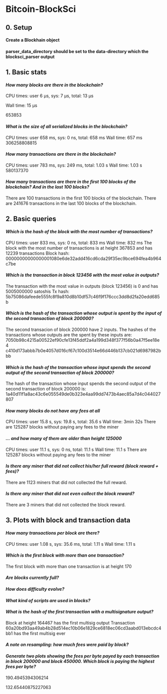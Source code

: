 # Bitcoin-BlockSci


## 0. Setup 

#### Create a Blockhain object
#### parser_data_directory should be set to the data-directory which the blocksci_parser output


## 1. Basic stats

#### _How many blocks are there in the blockchain?_
CPU times: user 6 µs, sys: 7 µs, total: 13 µs

Wall time: 15 µs

653853

#### _What is the size of all serialized blocks in the blockchain?_ 
CPU times: user 658 ms, sys: 0 ns, total: 658 ms
Wall time: 657 ms
306258808815

#### _How many transactions are there in the blockchain?_
CPU times: user 783 ms, sys: 249 ms, total: 1.03 s
Wall time: 1.03 s
580137370

#### _How many transactions are there in the first 100 blocks of the blockchain? And in the last 100 blocks?_ 
There are 100 transactions in the first 100 blocks of the blockchain. 
There are 241676 transactions in the last 100 blocks of the blockchain. 


## 2. Basic queries 

#### _Which is the hash of the block with the most number of transactions?_ 
CPU times: user 833 ms, sys: 0 ns, total: 833 ms
Wall time: 832 ms
The block with the most number of transactions is at height 367853 and has 12239 transactions
Block hash: 00000000000000001080e6de32add416cd6cda29f35ec9bce694fea4b964c7be

#### _Which is the transaction in block 123456 with the most value in outputs?_ 
The transaction with the most value in outputs (block 123456) is 0 and has 5005000000 satoshis
Tx hash: 5b75086dafeede555fc8f9a810d8b10df57c46f9f176ccc3dd8d2fa20edd685b

#### _Which is the hash of the transaction whose output is spent by the input of the second transaction of block 200000?_ 
The second transacion of block 200000 have 2 inputs.
The hashes of the transactions whose outputs are the spent by these inputs are: 
7050b98c4215a00522ef90cfe13f45ddf2a4a199d348f377f56b0a47f5ee18e4
c410d173abbb7b0e4057d016cf67c100d3514e66d446b137cb021d6987982bbb

#### _Which is the hash of the transaction whose input spends the second output of the second transaction of block 200000?_
The hash of the transaction whose input spends the second output of the second transaction of block 200000 is:
1a40d11f1a8ac43c6e055549de0b323e4aa99dd7473b4aec85a7d4c044027807

#### _How many blocks do not have any fees at all_
CPU times: user 15.8 s, sys: 19.8 s, total: 35.6 s
Wall time: 3min 32s
There are 125287 blocks without paying any fees to the miner

#### _... and how many of them are older than height 125000_
CPU times: user 11.1 s, sys: 0 ns, total: 11.1 s
Wall time: 11.1 s
There are 125287 blocks without paying any fees to the miner

#### _Is there any miner that did not collect his/her full reward (block reward + fees)?_
There are 1123 miners that did not collected the full reward. 

#### _Is there any miner that did not even collect the block reward?_
There are 3 miners that did not collected the block reward.

## 3. Plots with block and transaction data 

#### _How many transactions per block are there?_
CPU times: user 1.08 s, sys: 35.6 ms, total: 1.11 s
Wall time: 1.11 s

#### _Which is the first block with more than one transaction?_
The first block with more than one transaction is at height 170

#### _Are blocks currently full?_
#### _How does difficulty evolve?_
#### _What kind of scripts are used in blocks?_
#### _What is the hash of the first transaction with a multisignature output?_
Block at height 164467 has the first multisig output
Transaction 60a20bd93aa49ab4b28d514ec10b06e1829ce6818ec06cd3aabd013ebcdc4bb1 has the first multisig ever

#### _A note on resampling: how much fees were paid by block?_


#### _Generate two plots showing the fees per byte payed by each transaction in block 200000 and block 450000. Which block is paying the highest fees per byte?_
190.4945394306214

132.65440875227063
